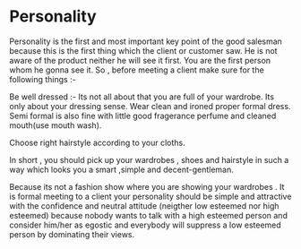 # Personality

Personality is the first and most important key point of the good salesman because this is the first thing which the 
client or customer saw. He is not aware of the product neither he will see it first. You are the first person whom he 
gonna see it. So , before meeting a client make sure for the following things :- 

Be well dressed :- Its not all about that you are full of your wardrobe. Its only about your dressing sense. Wear clean
and ironed proper formal dress. Semi formal is also fine with little good fragerance perfume and cleaned mouth(use mouth wash).

Choose right hairstyle according to your cloths.

In short , you should pick up your wardrobes , shoes and hairstyle in such a way which looks you a smart ,simple and 
decent-gentleman.

Because its not  a fashion show where you are showing your wardrobes . It is formal meeting to a client 
your personality should be simple and attractive with the confidence and neutral attitude (neigther low esteemed nor 
high esteemed) because nobody wants to talk with a high esteemed person and consider him/her as egostic and everybody 
will suppress a low esteemed person by dominating their views.

